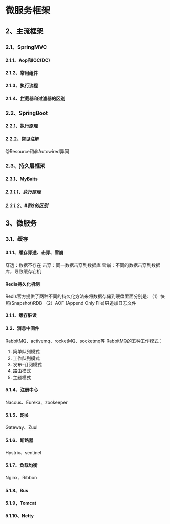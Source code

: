 # 微服务框架
## 2、主流框架
### 2.1、SpringMVC
#### 2.1.1、Aop和IOC(DC)
#### 2.1.2、常用组件
#### 2.1.3、执行流程
#### 2.1.4、拦截器和过滤器的区别
### 2.2、SpringBoot
#### 2.2.1、执行原理
#### 2.2.2、常见注解
@Resource和@Autowired异同
### 2.3、持久层框架
#### 2.3.1、MyBaits
##### 2.3.1.1、执行原理
##### 2.3.1.2、#和$的区别
## 3、微服务
### 3.1、缓存
#### 3.1.1、缓存穿透、击穿、雪崩
穿透：数据不存在
击穿：同一数据击穿到数据库
雪崩：不同的数据击穿到数据库，导致缓存宕机
#### Redis持久化机制
Redis官方提供了两种不同的持久化方法来将数据存储到硬盘里面分别是:
（1）快照(Snapshot)RDB
（2）AOF (Append Only File)只追加日志文件
#### 3.1.1、缓存脏读
#### 3.2、消息中间件
RabbitMQ、activemq、rocketMQ、socketmq等
RabbitMQ的五种工作模式：
1. 简单队列模式
2. 工作队列模式
3. 发布-订阅模式
4. 路由模式
5. 主题模式
#### 5.1.4、注册中心
Nacous、Eureka、zookeeper
#### 5.1.5、网关
Gateway、Zuul
#### 5.1.6、断路器
Hystrix、sentinel
#### 5.1.7、负载均衡
Nginx、Ribbon
#### 5.1.8、Bus
#### 5.1.9、Tomcat
#### 5.1.10、Netty